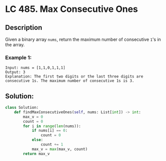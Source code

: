 # LC 485. Max Consecutive Ones

## Description
Given a binary array `nums`, return the maximum number of consecutive `1`'s in the array.

### Example 1:

```
Input: nums = [1,1,0,1,1,1]
Output: 3
Explanation: The first two digits or the last three digits are consecutive 1s. The maximum number of consecutive 1s is 3.
```

## Solution:
    
```py
class Solution:
    def findMaxConsecutiveOnes(self, nums: List[int]) -> int:
        max_v = 0
        count = 0
        for i in range(len(nums)):
            if nums[i] == 0:
                count = 0
            else:
                count += 1
            max_v = max(max_v, count)
        return max_v
```